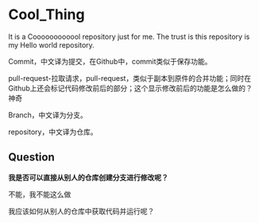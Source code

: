 # Cool_Thing
It is a Coooooooooool repository just for me. The trust is this repository is my Hello world repository.

Commit，中文译为提交，在Github中，commit类似于保存功能。

pull-request-拉取请求，pull-request，类似于副本到原件的合并功能；同时在Github上还会标记代码修改前后的部分；这个显示修改前后的功能是怎么做的？神奇

Branch，中文译为分支。

repository，中文译为仓库。

## Question

**我是否可以直接从别人的仓库创建分支进行修改呢？**

不能，我不能这么做

我应该如何从别人的仓库中获取代码并运行呢？


